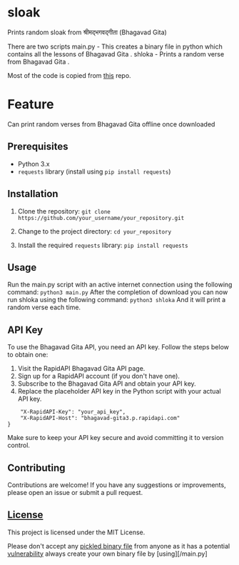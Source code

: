 # sloak
Prints random sloak from श्रीमद्भगवद्गीता (Bhagavad Gita) 


There are two scripts
main.py - This creates a binary file in python which contains all the lessons of Bhagavad Gita .
shloka  - Prints a random verse from Bhagavad Gita .

Most of the code is copied from [this](https://github.com/sayampradhan/Bhagvad-Geeta-Quotes) repo.

# Feature
Can print random verses from Bhagavad Gita offline once downloaded  

## Prerequisites

- Python 3.x
- `requests` library (install using `pip install requests`)

## Installation

1. Clone the repository:
```git clone https://github.com/your_username/your_repository.git```

2. Change to the project directory:
```cd your_repository```

3. Install the required `requests` library:
```pip install requests```

## Usage
Run the main.py script with an active internet connection using the following command:
```python3 main.py```
After the completion of download you can now run shloka using the following command:
```python3 shloka```
And it will print a random verse each time.

## API Key
To use the Bhagavad Gita API, you need an API key. Follow the steps below to obtain one:

1. Visit the RapidAPI Bhagavad Gita API page.
2. Sign up for a RapidAPI account (if you don't have one).
3. Subscribe to the Bhagavad Gita API and obtain your API key.
4. Replace the placeholder API key in the Python script with your actual API key.

```headers = {
    "X-RapidAPI-Key": "your_api_key",
    "X-RapidAPI-Host": "bhagavad-gita3.p.rapidapi.com"
}
```
Make sure to keep your API key secure and avoid committing it to version control.

## Contributing
Contributions are welcome! If you have any suggestions or improvements, please open an issue or submit a pull request.

## [License](/LICENSE)
This project is licensed under the MIT License. 


Please don't accept any [pickled binary file](https://docs.python.org/3/library/pickle.html) from anyone as it has a potential [vulnerability](https://docs.python.org/3/library/pickle.html) always create your own binary file by [using][/main.py]
